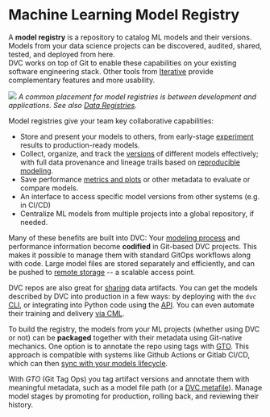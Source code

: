 # Machine Learning Model Registry

A **model registry** is a repository to catalog ML models and their versions.
Models from your data science projects can be discovered, audited, shared,
tested, and deployed from here.  
DVC works on top of Git to enable these capabilities on your existing software
engineering stack. Other tools from [Iterative](https://iterative.ai/) provide
complementary features and more usability.

![](/img/ml_model_registry_placement.jpg) _A common placement for model
registries is between development and applications. See also [Data Registries]._

[data registries]: /doc/use-cases/data-registries

Model registries give your team key collaborative capabilities:

- Store and present your models to others, from early-stage [experiment] results
  to production-ready models.
- Collect, organize, and track the [versions] of different models effectively;
  with full data provenance and lineage trails based on [reproducible modeling].
- Save performance [metrics and plots] or other metadata to evaluate or compare
  models.
- An interface to access specific model versions from other systems (e.g. in
  CI/CD)
- Centralize ML models from multiple projects into a global repository, if
  needed.

[experiment]: /doc/user-guide/experiment-management
[versions]: /doc/use-cases/versioning-data-and-model-files
[reproducible modeling]: /doc/start/data-pipelines
[metrics and plots]: /doc/start/metrics-parameters-plots

Many of these benefits are built into DVC: Your [modeling process] and
performance information become **codified** in Git-based <abbr>DVC
projects</abbr>. This makes it possible to manage them with standard GitOps
workflows along with code. Large model files are stored separately and
efficiently, and can be pushed to [remote storage] -- a scalable access point.

DVC repos are also great for [sharing] data artifacts. You can get the models
described by DVC into production in a few ways: by deploying with the `dvc`
[CLI], or integrating into Python code using the [API]. You can even automate
their training and delivery [via CML].

To build the registry, the models from your ML projects (whether using DVC or
not) can be **packaged** together with their metadata using Git-native
mechanics. One option is to annotate the repo using tags with [GTO]. This
approach is compatible with systems like Github Actions or Gitlab CI/CD, which
can then [sync with your models lifecycle].

With _GTO_ (Git Tag Ops) you tag artifact versions and annotate them with
meaningful metadata, such as a model file path (or a [DVC metafile]). Manage
model stages by promoting for production, rolling back, and reviewing their
history.

[modeling process]: doc/start/data-pipelines
[remote storage]: /doc/command-reference/remote
[sharing]: /doc/start/data-and-model-access
[cli]: /doc/command-reference
[api]: /doc/api-reference
[via cml]: https://cml.dev/doc/cml-with-dvc
[gto]: https://github.com/iterative/gto
[sync with your models lifecycle]:
  https://github.com/iterative/gto#getting-right-versions-in-downstream-systems
[dvc metafile]: doc/user-guide/project-structure
